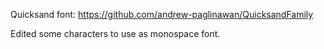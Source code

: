 Quicksand font: https://github.com/andrew-paglinawan/QuicksandFamily

Edited some characters to use as monospace font.
